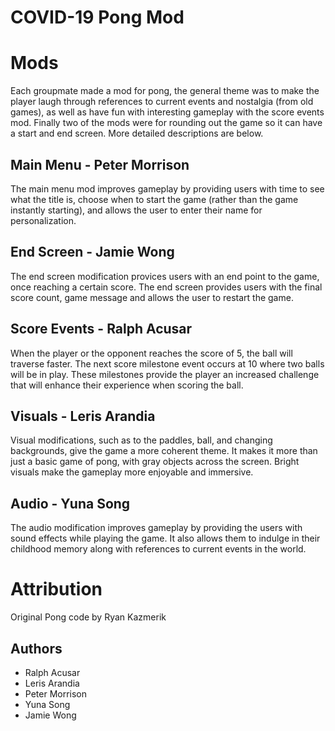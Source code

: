 # COVID-19 Pong Mod

# Mods
Each groupmate made a mod for pong, the general theme was to make the player laugh through references to current events and nostalgia (from old games), as well as have fun with interesting gameplay with the score events mod. Finally two of the mods were for rounding out the game so it can have a start and end screen. More detailed descriptions are below.

## Main Menu - Peter Morrison
The main menu mod improves gameplay by providing users with time to see what the title is, choose when to start the game (rather than the game instantly starting), and allows the user to enter their name for personalization.

## End Screen - Jamie Wong
The end screen modification provices users with an end point to the game, once reaching a certain score. The end screen provides users with the final score count, game message and allows the user to restart the game. 

## Score Events - Ralph Acusar
When the player or the opponent reaches the score of 5, the ball will traverse faster. The next score milestone event occurs at 10 where two balls will be in play. These milestones provide the player an increased challenge that will enhance their experience when scoring the ball.

## Visuals - Leris Arandia
Visual modifications, such as to the paddles, ball, and changing backgrounds, give the game a more coherent theme. It makes it more than just a basic game of pong, with gray objects across the screen. Bright visuals make the gameplay more enjoyable and immersive.

## Audio - Yuna Song
The audio modification improves gameplay by providing the users with sound effects while playing the game. It also allows them to indulge in their childhood memory along with references to current events in the world.

# Attribution
Original Pong code by Ryan Kazmerik

## Authors
* Ralph Acusar
* Leris Arandia
* Peter Morrison
* Yuna Song
* Jamie Wong
